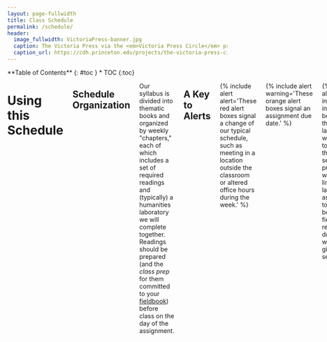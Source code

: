 ```yaml
---
layout: page-fullwidth
title: Class Schedule
permalink: /schedule/
header:
  image_fullwidth: VictoriaPress-banner.jpg
  caption: The Victoria Press via the <em>Victoria Press Circle</em> project
  caption_url: https://cdh.princeton.edu/projects/the-victoria-press-circle/
---
```


<div class="row">
<div class="medium-4 medium-push-8 columns" markdown="1">
<div class="panel radius" markdown="1">
**Table of Contents**
{: #toc }
*  TOC
{:toc}
</div>
</div><!-- /.medium-4.columns -->

<div class="medium-8 medium-pull-4 columns" markdown="1">

# Using this Schedule

## Schedule Organization

Our syllabus is divided into thematic books and organized by weekly "chapters," each of which includes a set of required readings and (typically) a humanities laboratory we will complete together. Readings should be prepared (and the *class prep* for them committed to your [fieldbook](/assignments/fieldbook)) before class on the day of the assignment.

## A Key to Alerts

{% include alert alert='These red alert boxes signal a change of our typical schedule, such as meeting in a location outside the classroom or altered office hours during the week.' %}

{% include alert warning='These orange alert boxes signal an assignment due date.' %}

{% include alert info='These information boxes signal the in-class lab that we will work on together. As the semester progresses I will add links to the lab assignments to these boxes. Your fieldbook reports are due within a week of a given lab session.' %}

-----

# Book the First &#9755; (re)Mediation

## Chapter One: Media Messages

{% include alert info='[Lab #1: Mark(it all)down](/labs/Lab1-Markdown/)' %}

## January 9

Introducing the class

## January 11

+ Marshall McLuhan, ["The Medium is the Message"](https://northeastern.alma.exlibrisgroup.com/leganto/public/01NEU_INST/citation/9006734890001401?auth=SAML) (1964)
+ Lisa Gitelman, "Introduction: Media as Historical Subjects," (to the break on page 12) from [*Always Already New: Media, History, and the Data of Culture*](https://northeastern.alma.exlibrisgroup.com/leganto/public/01NEU_INST/citation/9006734700001401?auth=SAML) (MIT Press, 2006)

## Chapter Two: Codex

{% include alert alert='Meet in the Northeastern Archives & Special Collections, 92 Snell Library (in the basement) on January 16' %}

{% include alert info='[Lab #2: Into the Archive](/labs/Lab2-Archive/)' %}

### January 16 

+ Bonnie Mak, ["Architectures of the Page"](https://northeastern.alma.exlibrisgroup.com/leganto/public/01NEU_INST/citation/9006739380001401?auth=SAML) (2011)

### January 18

+ Amaranth Borsuk, “The Book as Object” from *The Book* (2018)

## Chapter Three: Manuscript

{% include alert info='[Lab #3: Illuminating the Book](/labs/Lab3-Illuminating/)' %}

### January 23 

+ James Gleick, *The Information*, prologue-chapter 2 (pg. 3-50)
+ Ted Chiang, ["The Truth of Fact, the Truth of Feeling"](https://northeastern.alma.exlibrisgroup.com/leganto/public/01NEU_INST/citation/9006741930001401?auth=SAML) (2013)

### January 25

+ Ælfric, [Preface to his translation of Genesis](https://brandonwhawk.net/2014/07/30/aelfrics-preface-to-genesis-a-translation/) (ca. 990)
+ Geoffrey Chaucer, ["Chaucer’s Words to His Scrivener"](http://genius.com/Geoffrey-chaucer-chaucers-words-to-his-scrivener-annotated) (ca. 1380)
+ Excerpts from Johannes Trithemius, [*In Praise of Scribes*](http://misc.yarinareth.net/trithemius.html) (1492)
+ (watch) Getty Museum, ["Making Manuscripts"](https://youtu.be/nuNfdHNTv9o) (6:19)
+ (optional, but new and incredibly cool) A. Radini *et al* ["Medieval women’s early involvement in manuscript production suggested by lapis lazuli identification in dental calculus"](http://advances.sciencemag.org/content/5/1/eaau7126)

## Chapter Four: Literacy

### January 30 

+ Ellen Cushman, ["'We're Taking the Genius of Sequoyah into This Century': The Cherokee Syllabary, Peoplehood, and Perseverance"](https://northeastern.alma.exlibrisgroup.com/leganto/public/01NEU_INST/citation/9006741960001401?auth=SAML) (2011)
+ Annette Vee, “Introduction: Computer Programming as Literacy” from [*Coding Literacy: How Computer Programming is Changing Writing*](https://northeastern.alma.exlibrisgroup.com/leganto/public/01NEU_INST/citation/9006742010001401?auth=SAML) (2018)

### February 1

{% include alert warning='DUE: [Dead Media Poster Presentations](/assignments/deadmediaposter/) in class February 1' %}

-----

# Book the Second &#9755; Impression

## Chapter Five: Into the Matrix

{% include alert info='[Lab #4: Letterpress I](/labs/Lab4-LetterpressI/)' %}

### February 6

+ Amaranth Borsuk, “The Book as Content” from *The Book* (2018)
+ (watch) Stephen Fry, [*The Machine That Made Us*](http://www.veoh.com/watch/v18714625RMJnrG8x) (This video is about 1 hour long; plan accordingly!)

### February 8

+ James Gleick, *The Information* (2011), chapter 3 (pg. 51-77)
+ Adam J. Hooks, [“How to Read Like a Renaissance Reader”](http://www.adamghooks.net/2012/08/how-to-read-like-renaissance-reader.html) (2012)
+ (optional, but very useful, watch) [“Printing”](https://youtu.be/bPCiWiLu-W4) vocational film (1947) and [“Learning to Set Type”](https://youtu.be/AHrLIVeH1KM) vocational film (1940s)

## Chapter Six: Print Cultures

{% include alert info='[Lab #5: Letterpress II](/labs/Lab5-LetterpressII/)' %}

{% include alert alert='Professor Cordell away on February 15 and 20. Virtual class on February 15' %}

## February 13

+ Benjamin Franklin, [*The Autobiography of Benjamin Franklin*](https://www.gutenberg.org/files/20203/20203-h/20203-h.htm#II), Chapters 2-7 or in [this edition](https://northeastern.alma.exlibrisgroup.com/leganto/public/01NEU_INST/citation/9081706940001401?auth=SAML) without chapters (read from pg. 14 "From a child I was fond of reading" to pg. 53 "I think this was in or about the year 1729.")
+ Lisa Gitelman, “Print Culture (Other Than Codex): Job Printing and Its Importance” from [*Comparative Textual Media*](https://northeastern.alma.exlibrisgroup.com/leganto/public/01NEU_INST/citation/9007242170001401?auth=SAML) (2013)

## February 15

+ Sydney J. Shep, ["'Smiley, you’re on candid camera': Emoticons & Pre-Digital Networks"](https://northeastern.alma.exlibrisgroup.com/leganto/public/01NEU_INST/citation/9007242420001401?auth=SAML) (2011)
+ Chris Gayomali, ["How Typeface Influences the Way We Read and Think"](http://theweek.com/articles/463196/how-typeface-influences-way-read-think) (2013)
+ Lindsay Lynch, ["How I Came to Love the En Space"](http://www.theatlantic.com/technology/archive/2016/09/how-i-came-to-love-the-en-space/499337/) (2016)
+ Choose a font to research from the [Font Review Journal](http://fontreviewjournal.com/), [Typographica's Favorite Typefaces of 2017](https://typographica.org/features/our-favorite-typefaces-of-2017/), or the [Kern Your Enthusiasm series](http://hilobrow.com/tag/kern-enthusiasm/). Be ready to discuss it in class.

## Chapter Seven: Typecasting

{% include alert info='[Lab #6: Letterpress III](/labs/Lab6-LetterpressIII/)' %}

{% include alert alert='Professor Cordell away on February 15 and 20. No class on February 20' %}

### February 22

+ Articles about the [Victoria Press](https://en.wikipedia.org/wiki/Victoria_Press)
    + M. M. H., ["A Ramble with Mrs. Grundy: A Visit to the Victoria Printing Press,"](https://northeastern.alma.exlibrisgroup.com/leganto/public/01NEU_INST/citation/9007242280001401?auth=SAML) *English Woman's Journal* (1860)
    + ["The Victoria Press,"](https://northeastern.alma.exlibrisgroup.com/leganto/public/01NEU_INST/citation/9007242330001401?auth=SAML) *Illustrated London News* (15 June 1861)
    + Emily Faithfull, ["Women Compositors,"](https://northeastern.alma.exlibrisgroup.com/leganto/public/01NEU_INST/citation/9007242390001401?auth=SAML) *English Woman's Journal* (1861)
+ Sarah Werner, ["Finding Women in the Printing Shop"](http://sarahwerner.net/blog/2014/10/finding-women-in-the-printing-shop/) (2014)

## Chapter Eight: Circulation

{% include alert info='[Lab #7: Bibliographical]()' %}

### February 27

+ 19th-Century Commentaries on Novel Reading:
    + ["On Novel Reading"](http://www.merrycoz.org/books/NOVELS01.xhtml) (from *The Guardian; or Youth’s Religious Instructor*, 1820)
    + ["Devouring Books"](http://www.merrycoz.org/books/DEVOURNG.xhtml) (from the *American Annals of Education*, 1835)
    + M.M. Backus, ["Novel Writers and Publishers"](http://www.merrycoz.org/books/PARLOR.xhtml) (from *Christian Parlor Magazine*, 1844)
+ Anna North, ["When Novels Were Bad for You"](http://op-talk.blogs.nytimes.com/2014/09/14/when-novels-were-bad-for-you/?_r=0) (2014)
+ Frank Furedi, ["The Media’s First Moral Panic"](http://www.frankfuredi.com/article/the_medias_first_moral_panic) (2015)

### March 1

+ James Gleick, *The Information* (2011), chapters 11 (pg. 310-323)
+ Ryan Cordell and Abby Mullen, ["'Fugitive Verses': The Circulation of Poems in Nineteenth-Century American Newspapers”](https://northeastern.alma.exlibrisgroup.com/leganto/public/01NEU_INST/citation/9007242470001401?auth=SAML) (2017)

---

# Interlude &#9755; Spring Break 

March 4-8

---

# Book the Third &#9755; Read-Write-Execute

## Chapter Nine: Algorithmical

{% include alert info='[Lab #8: Building a Bot]()' %}

### March 13

+ James Gleick, *The Information* (2011), chapters 4-6 (pg. 78-203)

### March 15

+ Vikram Chandra, ["The Beauty of Code"](https://www.theparisreview.org/blog/2014/09/05/the-beauty-of-code/) (2014)
+ [Electronic Literature Collection: Bots](http://collection.eliterature.org/3/collection-bots.html)
+ Scott B. Weingart, ["The Route of a Text Message"](http://scottbot.net/the-route-of-a-text-message/) (2019)

## Chapter Ten: Text as Data

{% include alert info='[Lab #9: Computational Reading I]()' %}

### March 20

+ Sydney Padua, [*The Thrilling Adventures of Lovelace and Babbage:  The (Mostly) True Story of the First Computer*](http://amzn.to/2iPqWRY) (2015), beginning-pg. 90

### March 22

+ Sydney Padua, [*The Thrilling Adventures of Lovelace and Babbage:  The (Mostly) True Story of the First Computer*](http://amzn.to/2iPqWRY) (2015), pg. 147-257

## Chapter Eleven: Obsolescence

{% include alert info='[Lab #10: Computational Reading II]()' %}

### March 27

+ Octave Uzanne, ["The End of Books"](https://ebooks.adelaide.edu.au/u/uzanne/octave/end/) (1894)
+ (watch) Carl Schlesinger and David Loeb Weiss, ["Farewell etaoin shrdlu"](https://vimeo.com/127605643) (1978)

### March 29

+ Lauren J. Young, Daniel Peterschmidt, and Cat Frazier, "File Not Found Series" (2017)
  + ["Ghosts in The Reels"](https://apps.sciencefriday.com/data/ghosts.html)
  + ["The Librarians Saving the Internet"](https://apps.sciencefriday.com/data/librarians.html)
  + ["Data Reawakening"](https://apps.sciencefriday.com/data/reawakening.html)
+ Craig Mod, ["Future Reading"](https://aeon.co/essays/stagnant-and-dull-can-digital-books-ever-replace-print) (2015)

## Chapter Twelve: Book Futures

{% include alert info='[Lab #11: Electronic Literature]()' %}

### April 3 

+ Jon Bois, [“What Football Will Look Like in the Future”](https://www.sbnation.com/a/17776-football/) (2017)
+ Amaranth Borsuk, “The Book as Idea” and “The Book as Interface” from *The Book* (2018)

### April 5

+ James Gleick, *The Information* (2011), chapters 14, 15, and epilogue

## Chapter Thirteen: Memory

{% include alert warning='Unessay discussion in class April 17' %}

### April 10

+ Emily St. John Mandel, [*Station Eleven*](http://amzn.to/2hSefIP), to page 115

### April 12

+ Emily St. John Mandel, [*Station Eleven*](http://amzn.to/2hSefIP), to page 228 

### April 17

+ Emily St. John Mandel, [*Station Eleven*](http://amzn.to/2hSefIP), to end
